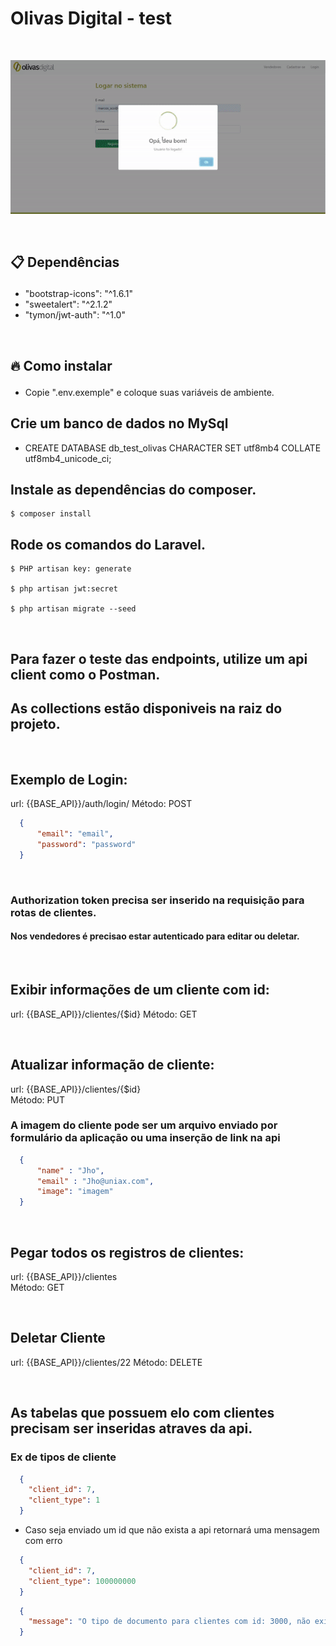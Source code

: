 # Olivas Digital - test 

<br>
<p align="left">
    <img src="https://raw.githubusercontent.com/Marcos-SCO/Vaga-Desenvolvedor-PHP/main/olivas-test/public/images/api/default/showGif.gif" width="700" title="Show Gif">
</p>
<br>

## <p id='dependencies'>📋 Dependências</p>

<ul>
  <li>"bootstrap-icons": "^1.6.1"</li>
  <li>"sweetalert": "^2.1.2"</li>
  <li>"tymon/jwt-auth": "^1.0"</li>
</ul>

<br>

## <p id='install'>🔥 Como instalar</p>

- Copie ".env.exemple" e coloque suas variáveis de ambiente.


## Crie um banco de dados no MySql

- CREATE DATABASE db_test_olivas CHARACTER SET utf8mb4 COLLATE utf8mb4_unicode_ci;


## Instale as dependências do composer.

```shell
$ composer install
```

## Rode os comandos do Laravel.

```shell
$ PHP artisan key: generate

$ php artisan jwt:secret

$ php artisan migrate --seed
```

<br/>

## Para fazer o teste das endpoints, utilize um api client como o Postman. 
## As collections estão disponiveis na raiz do projeto.

<br/>

## Exemplo de Login: 
url: {{BASE_API}}/auth/login/ 
Método: POST
```json
  {
      "email": "email", 
      "password": "password" 
  }
```

<br>

### Authorization token precisa ser inserido na requisição para rotas de clientes. 
#### Nos vendedores é precisao estar autenticado para editar ou deletar.

<br>

## Exibir informações de um cliente com id: 

url: {{BASE_API}}/clientes/{$id} 
Método: GET

<br>

## Atualizar informação de cliente: 
url: {{BASE_API}}/clientes/{$id}   
Método: PUT

  ### A imagem do cliente pode ser um arquivo enviado por formulário da aplicação ou uma inserção de link na api
```json
  {
      "name" : "Jho",
      "email" : "Jho@uniax.com",
      "image": "imagem" 
  }
```
<br>

## Pegar todos os registros de clientes:
url: {{BASE_API}}/clientes  
Método: GET

<br>

## Deletar Cliente
url: {{BASE_API}}/clientes/22
Método: DELETE

<br>

## As tabelas que possuem elo com clientes precisam ser inseridas atraves da api.

### Ex de tipos de cliente
```json  
  {
    "client_id": 7,
    "client_type": 1
  }
```
- Caso seja enviado um id que não exista a api retornará uma mensagem com erro

```json  
  {
    "client_id": 7,
    "client_type": 100000000
  }
```

```json  
  {
    "message": "O tipo de documento para clientes com id: 3000, não existe!"
  }
``` 